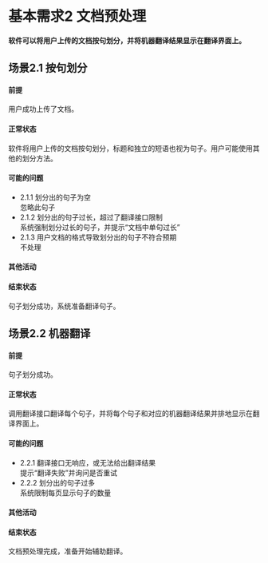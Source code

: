 # 基本需求2 文档预处理
#### 软件可以将用户上传的文档按句划分，并将机器翻译结果显示在翻译界面上。
## 场景2.1 按句划分
#### 前提
用户成功上传了文档。
#### 正常状态
软件将用户上传的文档按句划分，标题和独立的短语也视为句子。用户可能使用其他的划分方法。
#### 可能的问题
- 2.1.1 划分出的句子为空<br>
  忽略此句子
- 2.1.2 划分出的句子过长，超过了翻译接口限制<br>
  系统强制划分过长的句子，并提示“文档中单句过长”
- 2.1.3 用户文档的格式导致划分出的句子不符合预期<br>
  不处理
#### 其他活动
#### 结束状态
句子划分成功，系统准备翻译句子。
## 场景2.2 机器翻译
#### 前提
句子划分成功。
#### 正常状态
调用翻译接口翻译每个句子，并将每个句子和对应的机器翻译结果并排地显示在翻译界面上。
#### 可能的问题
- 2.2.1 翻译接口无响应，或无法给出翻译结果<br>
  提示“翻译失败”并询问是否重试
- 2.2.2 划分出的句子过多<br>
  系统限制每页显示句子的数量
#### 其他活动
#### 结束状态
文档预处理完成，准备开始辅助翻译。
